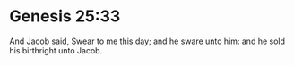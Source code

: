 # Genesis 25:33

And Jacob said, Swear to me this day; and he sware unto him: and he sold his birthright unto Jacob.